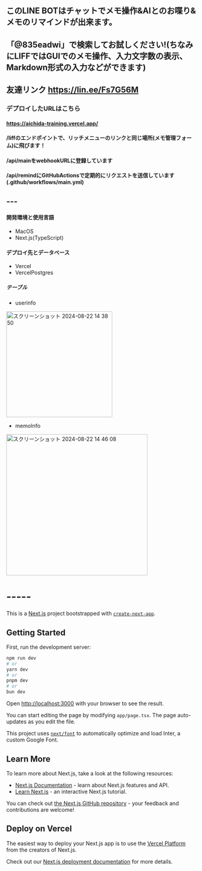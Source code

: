 ## このLINE BOTはチャットでメモ操作&AIとのお喋り&メモのリマインドが出来ます。
## 「@835eadwi」で検索してお試しください!(ちなみにLIFFではGUIでのメモ操作、入力文字数の表示、Markdown形式の入力などができます)
## 友達リンク https://lin.ee/Fs7G56M

### デプロイしたURLはこちら
#### https://aichida-training.vercel.app/
#### /liffのエンドポイントで、リッチメニューのリンクと同じ場所(メモ管理フォーム)に飛びます！
#### /api/mainをwebhookURLに登録しています
#### /api/remindにGitHubActionsで定期的にリクエストを送信しています(.github/workflows/main.yml)

## ---

#### 開発環境と使用言語
- MacOS
- Next.js(TypeScript)
#### デプロイ先とデータベース
- Vercel
- VercelPostgres
##### テーブル
- userinfo
<img width="280" alt="スクリーンショット 2024-08-22 14 38 50" src="https://github.com/user-attachments/assets/22967460-2cac-461a-b2e4-188b40d570e0">

- memoInfo
<img width="373" alt="スクリーンショット 2024-08-22 14 46 08" src="https://github.com/user-attachments/assets/1c8ec918-e190-49dc-873e-41c72a28e933">

# -----

This is a [Next.js](https://nextjs.org/) project bootstrapped with [`create-next-app`](https://github.com/vercel/next.js/tree/canary/packages/create-next-app).

## Getting Started

First, run the development server:

```bash
npm run dev
# or
yarn dev
# or
pnpm dev
# or
bun dev
```

Open [http://localhost:3000](http://localhost:3000) with your browser to see the result.

You can start editing the page by modifying `app/page.tsx`. The page auto-updates as you edit the file.

This project uses [`next/font`](https://nextjs.org/docs/basic-features/font-optimization) to automatically optimize and load Inter, a custom Google Font.

## Learn More

To learn more about Next.js, take a look at the following resources:

- [Next.js Documentation](https://nextjs.org/docs) - learn about Next.js features and API.
- [Learn Next.js](https://nextjs.org/learn) - an interactive Next.js tutorial.

You can check out [the Next.js GitHub repository](https://github.com/vercel/next.js/) - your feedback and contributions are welcome!

## Deploy on Vercel

The easiest way to deploy your Next.js app is to use the [Vercel Platform](https://vercel.com/new?utm_medium=default-template&filter=next.js&utm_source=create-next-app&utm_campaign=create-next-app-readme) from the creators of Next.js.

Check out our [Next.js deployment documentation](https://nextjs.org/docs/deployment) for more details.